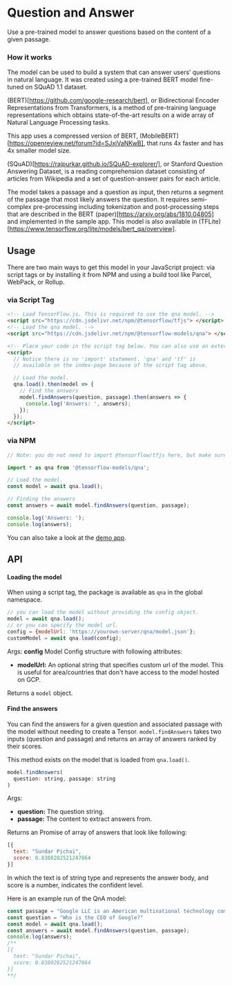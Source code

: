 # Question and Answer

Use a pre-trained model to answer questions based on the content of a given passage.

### How it works
The model can be used to build a system that can answer users’ questions in natural language. It was created using a pre-trained BERT model fine-tuned on SQuAD 1.1 dataset.

(BERT)[https://github.com/google-research/bert], or Bidirectional Encoder Representations from Transformers, is a method of pre-training language representations which obtains state-of-the-art results on a wide array of Natural Language Processing tasks.

This app uses a compressed version of BERT, (MobileBERT)[https://openreview.net/forum?id=SJxjVaNKwB], that runs 4x faster and has 4x smaller model size.

(SQuAD)[https://rajpurkar.github.io/SQuAD-explorer/], or Stanford Question Answering Dataset, is a reading comprehension dataset consisting of articles from Wikipedia and a set of question-answer pairs for each article.

The model takes a passage and a question as input, then returns a segment of the passage that most likely answers the question. It requires semi-complex pre-processing including tokenization and post-processing steps that are described in the BERT (paper)[https://arxiv.org/abs/1810.04805] and implemented in the sample app. This model is also available in (TFLite)[https://www.tensorflow.org/lite/models/bert_qa/overview].

## Usage

There are two main ways to get this model in your JavaScript project: via script tags or by installing it from NPM and using a build tool like Parcel, WebPack, or Rollup.

### via Script Tag

```html
<!-- Load TensorFlow.js. This is required to use the qna model. -->
<script src="https://cdn.jsdelivr.net/npm/@tensorflow/tfjs"> </script>
<!-- Load the qna model. -->
<script src="https://cdn.jsdelivr.net/npm/@tensorflow-models/qna"> </script>

<!-- Place your code in the script tag below. You can also use an external .js file -->
<script>
  // Notice there is no 'import' statement. 'qna' and 'tf' is
  // available on the index-page because of the script tag above.

  // Load the model.
  qna.load().then(model => {
    // Find the answers
    model.findAnswers(question, passage).then(answers => {
      console.log('Answers: ', answers);
    });
  });
</script>
```

### via NPM

```js
// Note: you do not need to import @tensorflow/tfjs here, but make sure you have installed the peer dependencies for tfjs-core and tfjs-converter.

import * as qna from '@tensorflow-models/qna';

// Load the model.
const model = await qna.load();

// Finding the answers
const answers = await model.findAnswers(question, passage);

console.log('Answers: ');
console.log(answers);
```

You can also take a look at the [demo app](./demo).

## API

#### Loading the model
When using a script tag, the package is available as `qna` in the global namespace.

```js
// you can load the model without providing the config object.
model = await qna.load();
// or you can specify the model url.
config = {modelUrl: 'https://yourown-server/qna/model.json'};
customModel = await qna.load(config);
```

Args:
**config** Model Config structure with following attributes:
 - **modelUrl:** An optional string that specifies custom url of the model. This is useful for area/countries that don't have access to the model hosted on GCP.

Returns a `model` object.

#### Find the answers

You can find the answers for a given question and associated passage with the model without needing to create a Tensor.
`model.findAnswers` takes two inputs (question and passage) and returns an array of answers ranked by their scores.

This method exists on the model that is loaded from `qna.load()`.

```js
model.findAnswers(
  question: string, passage: string
)
```

Args:

- **question:** The question string.
- **passage:** The content to extract answers from.

Returns an Promise of array of answers that look like following:

```js
[{
  text: "Sundar Pichai",
  score: 0.8380282521247864
}]
```

In which the text is of string type and represents the answer body, and score is a number, indicates the confident level.

Here is an example run of the QnA model:
```js
const passage = "Google LLC is an American multinational technology company that specializes in Internet-related services and products, which include online advertising technologies, search engine, cloud computing, software, and hardware. It is considered one of the Big Four technology companies, alongside Amazon, Apple, and Facebook. Google was founded in September 1998 by Larry Page and Sergey Brin while they were Ph.D. students at Stanford University in California. Together they own about 14 percent of its shares and control 56 percent of the stockholder voting power through supervoting stock. They incorporated Google as a California privately held company on September 4, 1998, in California. Google was then reincorporated in Delaware on October 22, 2002. An initial public offering (IPO) took place on August 19, 2004, and Google moved to its headquarters in Mountain View, California, nicknamed the Googleplex. In August 2015, Google announced plans to reorganize its various interests as a conglomerate called Alphabet Inc. Google is Alphabet's leading subsidiary and will continue to be the umbrella company for Alphabet's Internet interests. Sundar Pichai was appointed CEO of Google, replacing Larry Page who became the CEO of Alphabet."
const question = "Who is the CEO of Google?"
const model = await qna.load();
const answers = await model.findAnswers(question, passage);
console.log(answers);
/**
[{
  text: "Sundar Pichai",
  score: 0.8380282521247864
}]
**/
```
